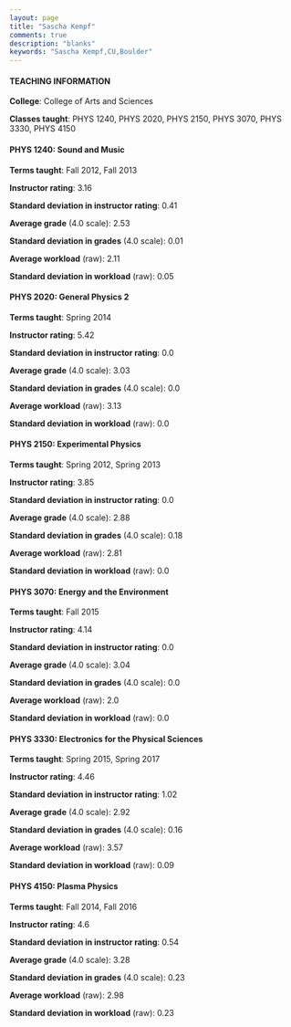 ```yaml
---
layout: page
title: "Sascha Kempf" 
comments: true
description: "blanks"
keywords: "Sascha Kempf,CU,Boulder"
---
```

<head>
<script src="https://ajax.googleapis.com/ajax/libs/jquery/2.1.3/jquery.min.js"></script>
<script src="https://dl.dropboxusercontent.com/s/pc42nxpaw1ea4o9/highcharts.js?dl=0"></script>
<!-- <script src="../assets/js/highcharts.js"></script> -->
<style type="text/css">@font-face {
	font-family: "Bebas Neue";
	src: url(https://www.filehosting.org/file/details/544349/BebasNeue Regular.otf) format("opentype");
	}
	h1.Bebas { 
		font-family: "Bebas Neue", Verdana, Tahoma;
	}
</style>
</head>
	   
#### TEACHING INFORMATION

**College**: College of Arts and Sciences

**Classes taught**: PHYS 1240, PHYS 2020, PHYS 2150, PHYS 3070, PHYS 3330, PHYS 4150

#### PHYS 1240: Sound and Music

**Terms taught**: Fall 2012, Fall 2013

**Instructor rating**: 3.16

**Standard deviation in instructor rating**: 0.41

**Average grade** (4.0 scale): 2.53

**Standard deviation in grades** (4.0 scale): 0.01

**Average workload** (raw): 2.11

**Standard deviation in workload** (raw): 0.05

#### PHYS 2020: General Physics 2

**Terms taught**: Spring 2014

**Instructor rating**: 5.42

**Standard deviation in instructor rating**: 0.0

**Average grade** (4.0 scale): 3.03

**Standard deviation in grades** (4.0 scale): 0.0

**Average workload** (raw): 3.13

**Standard deviation in workload** (raw): 0.0

#### PHYS 2150: Experimental Physics

**Terms taught**: Spring 2012, Spring 2013

**Instructor rating**: 3.85

**Standard deviation in instructor rating**: 0.0

**Average grade** (4.0 scale): 2.88

**Standard deviation in grades** (4.0 scale): 0.18

**Average workload** (raw): 2.81

**Standard deviation in workload** (raw): 0.0

#### PHYS 3070: Energy and the Environment

**Terms taught**: Fall 2015

**Instructor rating**: 4.14

**Standard deviation in instructor rating**: 0.0

**Average grade** (4.0 scale): 3.04

**Standard deviation in grades** (4.0 scale): 0.0

**Average workload** (raw): 2.0

**Standard deviation in workload** (raw): 0.0

#### PHYS 3330: Electronics for the Physical Sciences

**Terms taught**: Spring 2015, Spring 2017

**Instructor rating**: 4.46

**Standard deviation in instructor rating**: 1.02

**Average grade** (4.0 scale): 2.92

**Standard deviation in grades** (4.0 scale): 0.16

**Average workload** (raw): 3.57

**Standard deviation in workload** (raw): 0.09

#### PHYS 4150: Plasma Physics

**Terms taught**: Fall 2014, Fall 2016

**Instructor rating**: 4.6

**Standard deviation in instructor rating**: 0.54

**Average grade** (4.0 scale): 3.28

**Standard deviation in grades** (4.0 scale): 0.23

**Average workload** (raw): 2.98

**Standard deviation in workload** (raw): 0.23

